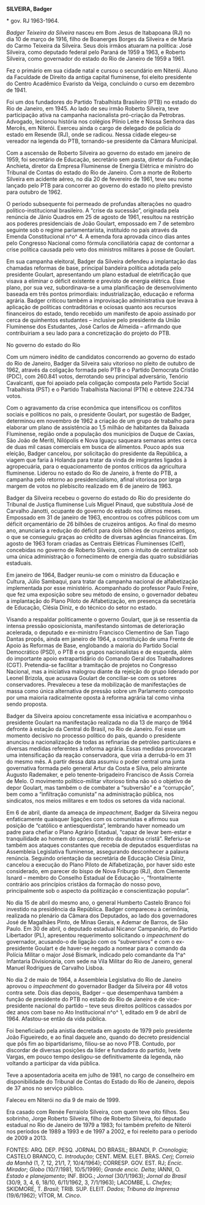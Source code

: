 **SILVEIRA, Badger**

\* gov. RJ 1963-1964.

*Badger Teixeira da Silveira* nasceu em Bom Jesus de Itabapoana (RJ) no
dia 10 de março de 1916, filho de Boanerges Borges da Silveira e de
Maria do Carmo Teixeira da Silveira. Seus dois irmãos atuaram na
política: José Silveira, como deputado federal pelo Paraná de 1959 a
1963, e Roberto Silveira, como governador do estado do Rio de Janeiro de
1959 a 1961.

Fez o primário em sua cidade natal e cursou o secundário em Niterói.
Aluno da Faculdade de Direito da antiga capital fluminense, foi eleito
presidente do Centro Acadêmico Evaristo da Veiga, concluindo o curso em
dezembro de 1941.

Foi um dos fundadores do Partido Trabalhista Brasileiro (PTB) no estado
do Rio de Janeiro, em 1945. Ao lado de seu irmão Roberto Silveira, teve
participação ativa na campanha nacionalista pró-criação da Petrobras.
Advogado, lecionou história nos colégios Plínio Leite e Nossa Senhora
das Mercês, em Niterói. Exerceu ainda o cargo de delegado de polícia do
estado em Resende (RJ), onde se radicou. Nessa cidade elegeu-se vereador
na legenda do PTB, tornando-se presidente da Câmara Municipal.

Com a ascensão de Roberto Silveira ao governo do estado em janeiro de
1959, foi secretário de Educação, secretário sem pasta, diretor da
Fundação Anchieta, diretor da Empresa Fluminense de Energia Elétrica e
ministro do Tribunal de Contas do estado do Rio de Janeiro. Com a morte
de Roberto Silveira em acidente aéreo, no dia 20 de fevereiro de 1961,
teve seu nome lançado pelo PTB para concorrer ao governo do estado no
pleito previsto para outubro de 1962.

O período subsequente foi permeado de profundas alterações no quadro
político-institucional brasileiro. A “crise da sucessão”, originada pela
renúncia de Jânio Quadros em 25 de agosto de 1961, resultou na restrição
aos poderes presidenciais de João Goulart, empossado em 7 de setembro
seguinte sob o regime parlamentarista, instituído no país através da
Emenda Constitucional n^o^ 4. A emenda fora aprovada cinco dias antes
pelo Congresso Nacional como fórmula conciliatória capaz de contornar a
crise política causada pelo veto dos ministros militares à posse de
Goulart.

Em sua campanha eleitoral, Badger da Silveira defendeu a implantação das
chamadas reformas de base, principal bandeira política adotada pelo
presidente Goulart, apresentando um plano estadual de eletrificação que
visava a eliminar o déficit existente e previsto de energia elétrica.
Esse plano, por sua vez, subordinava-se a uma planificação de
desenvolvimento baseada em três pontos primordiais: industrialização,
educação e reforma agrária. Badger criticou também a improvisação
administrativa que levava à aplicação de políticas contraditórias e
ociosas quanto aos recursos financeiros do estado, tendo recebido um
manifesto de apoio assinado por cerca de quinhentos estudantes –
inclusive pelo presidente da União Fluminense dos Estudantes, José
Carlos de Almeida – afirmando que contribuiriam a seu lado para a
concretização do projeto do PTB.

No governo do estado do Rio

Com um número inédito de candidatos concorrendo ao governo do estado do
Rio de Janeiro, Badger da Silveira saiu vitorioso no pleito de outubro
de 1962, através da coligação formada pelo PTB e o Partido Democrata
Cristão (PDC), com 260.841 votos, derrotando seu principal adversário,
Tenório Cavalcanti, que foi apoiado pela coligação composta pelo Partido
Social Trabalhista (PST) e o Partido Trabalhista Nacional (PTN) e obteve
224.734 votos.

Com o agravamento da crise econômica que intensificou os conflitos
sociais e políticos no país, o presidente Goulart, por sugestão de
Badger, determinou em novembro de 1962 a criação de um grupo de trabalho
para elaborar um plano de assistência ao 1,5 milhão de habitantes da
Baixada Fluminense, região onde a população dos municípios de Duque de
Caxias, São João de Meriti, Nilópolis e Nova Iguaçu saqueara semanas
antes cerca de duas mil casas comerciais em busca de alimentos. Pouco
após sua eleição, Badger cancelou, por solicitação do presidente da
República, a viagem que faria à Holanda para tratar da vinda de
imigrantes ligados à agropecuária, para o equacionamento de pontos
críticos da agricultura fluminense. Liderou no estado do Rio de Janeiro,
à frente do PTB, a campanha pelo retorno ao presidencialismo, afinal
vitoriosa por larga margem de votos no plebiscito realizado em 6 de
janeiro de 1963.

Badger da Silveira recebeu o governo do estado do Rio do presidente do
Tribunal de Justiça fluminense Luís Miguel Pinaud, que substituía José
de Carvalho Janotti, ocupante do governo do estado nos últimos meses.
Empossado em 31 de janeiro de 1963, encontrou os cofres públicos com um
déficit orçamentário de 26 bilhões de cruzeiros antigos. Ao final do
mesmo ano, anunciaria a redução do déficit para dois bilhões de
cruzeiros antigos, o que se conseguiu graças ao crédito de diversas
agências financeiras. Em agosto de 1963 foram criadas as Centrais
Elétricas Fluminenses (Celf), concebidas no governo de Roberto Silveira,
com o intuito de centralizar sob uma única administração o fornecimento
de energia das quatro subsidiárias estaduais.

Em janeiro de 1964, Badger reuniu-se com o ministro da Educação e
Cultura, Júlio Sambaqui, para tratar da campanha nacional de
alfabetização implementada por esse ministério. Acompanhado do professor
Paulo Freire, que fez uma exposição sobre seu método de ensino, o
governador debateu a implantação do Plano Piloto de Alfabetização, em
presença da secretária de Educação, Clésia Diniz, e do técnico do setor
no estado.

Visando a respaldar politicamente o governo Goulart, que já se ressentia
da intensa pressão oposicionista, manifestando sintomas de deterioração
acelerada, o deputado e ex-ministro Francisco Clementino de San Tiago
Dantas propôs, ainda em janeiro de 1964, a constituição de uma Frente de
Apoio às Reformas de Base, englobando a maioria do Partido Social
Democrático (PSD), o PTB e os grupos nacionalistas e de esquerda, além
do importante apoio extrapartidário do Comando Geral dos Trabalhadores
(CGT). Pretendia-se facilitar a tramitação de projetos no Congresso
Nacional, mas a iniciativa malogrou diante da rejeição do grupo liderado
por Leonel Brizola, que acusava Goulart de conciliar-se com os setores
conservadores. Prevaleceu a tese da mobilização de manifestações de
massa como única alternativa de pressão sobre um Parlamento composto por
uma maioria radicalmente oposta à reforma agrária tal como vinha sendo
proposta.

Badger da Silveira apoiou concretamente essa iniciativa e acompanhou o
presidente Goulart na manifestação realizada no dia 13 de março de 1964
defronte à estação da Central do Brasil, no Rio de Janeiro. Foi esse um
momento decisivo no processo político do país, quando o presidente
anunciou a nacionalização de todas as refinarias de petróleo
particulares e diversas medidas referentes à reforma agrária. Essas
medidas provocaram uma intensificação da reação conservadora, que viria
a derrubá-lo em 31 do mesmo mês. A partir dessa data assumiu o poder
central uma junta governativa formada pelo general Artur da Costa e
Silva, pelo almirante Augusto Rademaker, e pelo tenente-brigadeiro
Francisco de Assis Correia de Melo. O movimento político-militar
vitorioso tinha não só o objetivo de depor Goulart, mas também o de
combater a “subversão” e a “corrupção”, bem como a “infiltração
comunista” na administração pública, nos sindicatos, nos meios militares
e em todos os setores da vida nacional.

Em 6 de abril, diante da ameaça de *impeachment*, Badger da Silveira
negou enfaticamente quaisquer ligações com os comunistas e afirmou sua
posição de “católico e antiesquerdista”, lembrando haver nomeado um
padre para chefiar o Plano Agrário Estadual, “capaz de levar bem-estar e
tranquilidade ao homem do campo, dentro da doutrina cristã”. Referiu-se
também aos ataques constantes que recebia de deputados esquerdistas na
Assembleia Legislativa fluminense, assegurando desconhecer a palavra
renúncia. Seguindo orientação da secretária de Educação Clésia Diniz,
cancelou a execução do Plano Piloto de Alfabetização, por haver sido
este considerado, em parecer do bispo de Nova Friburgo (RJ), dom
Clemente Isnard – membro do Conselho Estadual de Educação –,
“frontalmente contrário aos princípios cristãos da formação do nosso
povo, principalmente sob o aspecto da politização e conscientização
popular”.

No dia 15 de abril do mesmo ano, o general Humberto Castelo Branco foi
investido na presidência da República. Badger compareceu à cerimônia,
realizada no plenário da Câmara dos Deputados, ao lado dos governadores
José de Magalhães Pinto, de Minas Gerais, e Ademar de Barros, de São
Paulo. Em 30 de abril, o deputado estadual Nicanor Campanário, do
Partido Libertador (PL), apresentou requerimento solicitando o
*impeachment* do governador, acusando-o de ligação com os “subversivos”
e com o ex-presidente Goulart e de haver-se negado a nomear para o
comando da Polícia Militar o major José Bismark, indicado pelo
comandante da 1^a^ Infantaria Divisionária, com sede na Vila Militar do
Rio de Janeiro, general Manuel Rodrigues de Carvalho Lisboa.

No dia 2 de maio de 1964, a Assembleia Legislativa do Rio de Janeiro
aprovou o *impeachment* do governador Badger da Silveira por 48 votos
contra sete. Dois dias depois, Badger – que desempenhava também a função
de presidente do PTB no estado do Rio de Janeiro e de vice-presidente
nacional do partido – teve seus direitos políticos cassados por dez anos
com base no Ato Institucional n^o^ 1, editado em 9 de abril de 1964.
Afastou-se então da vida pública.

Foi beneficiado pela anistia decretada em agosto de 1979 pelo presidente
João Figueiredo, e ao final daquele ano, quando do decreto presidencial
que pôs fim ao bipartidarismo, filiou-se ao novo PTB. Contudo, por
discordar de diversas posições da líder e fundadora do partido, Ivete
Vargas, em pouco tempo desligou-se definitivamente da legenda, não
voltando a participar da vida pública.

Teve a aposentadoria aceita em julho de 1981, no cargo de conselheiro em
disponibilidade do Tribunal de Contas do Estado do Rio de Janeiro,
depois de 37 anos no serviço público.

Faleceu em Niterói no dia 9 de maio de 1999.

Era casado com Renée Ferraiolo Silveira, com quem teve oito filhos. Seu
sobrinho, Jorge Roberto Silveira, filho de Roberto Silveira, foi
deputado estadual no Rio de Janeiro de 1979 a 1983; foi também prefeito
de Niterói nos períodos de 1989 a 1993 e de 1997 a 2002, e foi reeleito
para o período de 2009 a 2013.

FONTES: ARQ. DEP. PESQ. JORNAL DO BRASIL; BRANDI, P. *Cronologia*;
CASTELO BRANCO, C. *Introdução*; CENT. MEM. ELET. BRAS. *Cerj*; *Correio
da Manhã* (1, 7, 12, 21/1, 7, 10/4/1964); CORRESP. GOV. EST. RJ; *Encic.
Mirador*; *Globo* (10/7/1981, 10/5/1999); *Grande encic. Delta*; IANNI,
O. *Estado e planejamento*; INF. BIOG.; *Jornal* (30/1/1963); *Jornal do
Brasil* (30/9, 3, 4, 6, 18/10, 6/11/1962, 3, 7/1/1963); LACOMBE, L.
*Chefes*; SKIDMORE, T. *Brasil*; TRIB. SUP. ELEIT. *Dados*; *Tribuna da
Imprensa* (19/6/1962); VÍTOR, M. *Cinco*.
